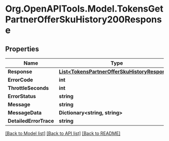 # Org.OpenAPITools.Model.TokensGetPartnerOfferSkuHistory200Response

## Properties

Name | Type | Description | Notes
------------ | ------------- | ------------- | -------------
**Response** | [**List&lt;TokensPartnerOfferSkuHistoryResponse&gt;**](TokensPartnerOfferSkuHistoryResponse.md) |  | [optional] 
**ErrorCode** | **int** |  | [optional] 
**ThrottleSeconds** | **int** |  | [optional] 
**ErrorStatus** | **string** |  | [optional] 
**Message** | **string** |  | [optional] 
**MessageData** | **Dictionary&lt;string, string&gt;** |  | [optional] 
**DetailedErrorTrace** | **string** |  | [optional] 

[[Back to Model list]](../README.md#documentation-for-models) [[Back to API list]](../README.md#documentation-for-api-endpoints) [[Back to README]](../README.md)

